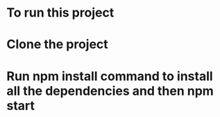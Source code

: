 # To run this project

# Clone the project

# Run npm install command to install all the dependencies and then npm start 
